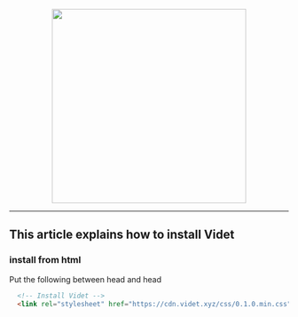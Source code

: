 <p align="center">
   <a href="https://videt.xyz" target="_blank" rel="noopener noreferrer"><img width="350" src="https://videt.xyz/images/videt_docs.png"></a>
</p>

---
## This article explains how to install Videt


### install from html
Put the following between head and head
```html
  <!-- Install Videt -->
  <link rel="stylesheet" href="https://cdn.videt.xyz/css/0.1.0.min.css">
```
